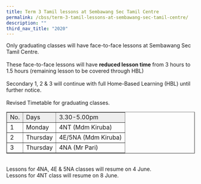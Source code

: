 ```yaml
---
title: Term 3 Tamil lessons at Sembawang Sec Tamil Centre
permalink: /cbss/term-3-tamil-lessons-at-sembawang-sec-tamil-centre/
description: ""
third_nav_title: "2020"
---
```


<p>Only graduating classes will have face-to-face lessons at Sembawang Sec Tamil Centre.<br /><br />These face-to-face lessons will have&nbsp;<strong>reduced lesson time</strong>&nbsp;from 3 hours to 1.5 hours (remaining lesson to be covered through HBL)<br /><br />Secondary 1, 2 &amp; 3 will continue with full Home-Based Learning (HBL) until further notice.<br /><br />Revised Timetable for graduating classes.</p>
<table border="1" cellspacing="0" cellpadding="0">
<tbody>
<tr bgcolor="#EEEEEE">
<td>No.</td>
<td>Days</td>
<td>3.30-5.00pm</td>
</tr>
<tr>
<td>1</td>
<td>Monday</td>
<td>4NT (Mdm Kiruba)</td>
</tr>
<tr>
<td>2</td>
<td>Thursday</td>
<td>4E/5NA (Mdm Kiruba)</td>
</tr>
<tr>
<td>3</td>
<td>Thursday</td>
<td>4NA (Mr Pari)</td>
</tr>
</tbody>
</table>
<p><br />Lessons for 4NA, 4E &amp; 5NA classes will resume on 4 June.<br />Lessons for 4NT class will resume on 8 June.</p>